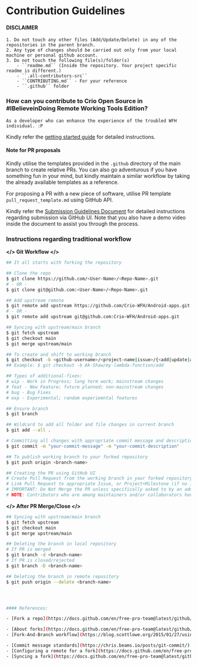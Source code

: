# Contribution Guidelines

#### DISCLAIMER

    1. Do not touch any other files (Add/Update/Delete) in any of the repositories in the parent branch. 
    2. Any type of changes should be carried out only from your local machine or personal github account. 
    3. Do not touch the following file(s)/folder(s) 
        - ``readme.md`` (Inside the repository. Your project specific readme is different.) 
        - ``.all-contributors-src``
        - ``CONTRIBUTING.md`` - For your reference 
        - ``.github`` folder 

### How can you contribute to Crio Open Source in #IBelieveinDoing Remote Working Tools Edition?

`As a developer who can enhance the experience of the troubled WFH individual. :P`


Kindly refer the [getting started guide](https://docs.google.com/document/d/1z5cJHJkuhkMkWyAPTD7seIzH04MhD0dwNkEC6BvQwFk/edit) for detailed instructions.

#### Note for PR proposals

Kindly utilise the templates provided in the `.github` directory of the main branch to create relative PRs. You can also go adventurous if you have something fun in your mind, but kindly maintain a similar workflow by taking the already available templates as a reference.

For proposing a PR with a new piece of software, utilise PR template `pull_request_template.md` using GitHub API.

Kindly refer the [Submission Guidelines Document](https://docs.google.com/document/d/1DXgKki3EcEEb-99Oqyyq0WLItTBhXj3aZ1swtKkwg6U/edit) for detailed instructions regarding submission via GitHub UI. Note that you also have a demo video inside the document to assist you through the process.

### Instructions regarding traditional workflow

**</> Git Workflow </>**

```bash
## It all starts with forking the repository

## Clone the repo
$ git clone https://github.com/<User-Name>/<Repo-Name>.git
# - OR -
$ git clone git@github.com:<User-Name>/<Repo-Name>.git

## Add upstream remote
$ git remote add upstream https://github.com/Crio-WFH/Android-apps.git
# - OR -
$ git remote add upstream git@github.com:Crio-WFH/Android-apps.git

## Syncing with upstream/main branch
$ git fetch upstream
$ git checkout main
$ git merge upstream/main

## To create and shift to working branch
$ git checkout -b <github-username>/<project-name|issue>/{<add|update|additional-fixes>}
## Example: $ git checkout -b Ak-Shaw/my-lambda-function/add

## Types of additional-fixes:
# wip - Work in Progress; long term work; mainstream changes
# feat - New Feature; future planned; non-mainstream changes
# bug - Bug Fixes
# exp - Experimental; random experiemntal features

## Ensure branch
$ git branch

## Wildcard to add all folder and file changes in current branch
$ git add --all .

# Committing all changes with appropriate commit message and description
$ git commit -m "your-commit-message" -m "your-commit-description"

## To publish working branch to your forked repository
$ git push origin <branch-name>

## Creating the PR using GitHub UI
# Create Pull Request from the working branch in your forked repository to the master branch in the upstream repository
# Link Pull Request to appropriate Issue, or Project+Milestone (if no issue created)
# IMPORTANT: Do Not Merge the PR unless specifically asked to by an admin or approved by at least 2-3 maintainers.
# NOTE: Contributors who are among maintainers and/or collaborators have merge permissions.

```



**</> After PR Merge/Close </>**

```bash
## Syncing with upstream/main branch
$ git fetch upstream
$ git checkout main
$ git merge upstream/main

## Deleting the branch in local repository
# If PR is merged
$ git branch -d <branch-name>  
# If PR is closed/rejected
$ git branch -D <branch-name>  

## Deleting the branch in remote repository
$ git push origin --delete <branch-name>




#### References:

- [Fork a repo](https://docs.github.com/en/free-pro-team@latest/github/getting-started-with-github/fork-a-repo)

- [About forks](https://docs.github.com/en/free-pro-team@latest/github/collaborating-with-issues-and-pull-requests/about-forks)
- [Fork-And-Branch workflow](https://blog.scottlowe.org/2015/01/27/using-fork-branch-git-workflow/)

- [Commit message standards](https://chris.beams.io/posts/git-commit/)
- [Configuring a remote for a fork](https://docs.github.com/en/free-pro-team@latest/github/collaborating-with-issues-and-pull-requests/configuring-a-remote-for-a-fork)
- [Syncing a fork](https://docs.github.com/en/free-pro-team@latest/github/collaborating-with-issues-and-pull-requests/syncing-a-fork)
